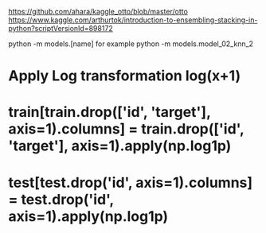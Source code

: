 https://github.com/ahara/kaggle_otto/blob/master/otto
https://www.kaggle.com/arthurtok/introduction-to-ensembling-stacking-in-python?scriptVersionId=898172

python -m models.[name]
for example python -m models.model_02_knn_2


# Apply Log transformation log(x+1)
  # train[train.drop(['id', 'target'], axis=1).columns] = train.drop(['id', 'target'], axis=1).apply(np.log1p)
  # test[test.drop('id', axis=1).columns] = test.drop('id', axis=1).apply(np.log1p)
